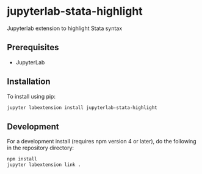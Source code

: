 # jupyterlab-stata-highlight

Jupyterlab extension to highlight Stata syntax


## Prerequisites

* JupyterLab

## Installation

To install using pip:

```bash
jupyter labextension install jupyterlab-stata-highlight
```

## Development

For a development install (requires npm version 4 or later), do the following in the repository directory:

```bash
npm install
jupyter labextension link .
```
